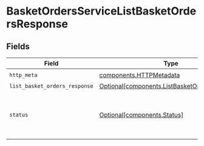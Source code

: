# BasketOrdersServiceListBasketOrdersResponse


## Fields

| Field                                                                                                | Type                                                                                                 | Required                                                                                             | Description                                                                                          |
| ---------------------------------------------------------------------------------------------------- | ---------------------------------------------------------------------------------------------------- | ---------------------------------------------------------------------------------------------------- | ---------------------------------------------------------------------------------------------------- |
| `http_meta`                                                                                          | [components.HTTPMetadata](../../models/components/httpmetadata.md)                                   | :heavy_check_mark:                                                                                   | N/A                                                                                                  |
| `list_basket_orders_response`                                                                        | [Optional[components.ListBasketOrdersResponse]](../../models/components/listbasketordersresponse.md) | :heavy_minus_sign:                                                                                   | OK                                                                                                   |
| `status`                                                                                             | [Optional[components.Status]](../../models/components/status.md)                                     | :heavy_minus_sign:                                                                                   | INVALID_ARGUMENT: The correspondent_id or the basket_id could not be determined for the request.     |